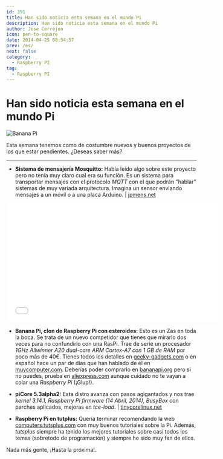 ```yaml
---
id: 391
title: Han sido noticia esta semana en el mundo Pi
description: Han sido noticia esta semana en el mundo Pi
author: Jose Cerrejon
icon: pen-to-square
date: 2014-04-25 08:54:57
prev: /es/
next: false
category:
  - Raspberry PI
tag:
  - Raspberry PI
---
```


# Han sido noticia esta semana en el mundo Pi

![Banana Pi](/images/2014/04/bananapi.jpg)

Esta semana tenemos como de costumbre nuevos y buenos proyectos de los que estar pendientes. ¿Deseas saber más?

- - -
* **Sistema de mensajería Mosquitto:** Había leído algo sobre este proyecto pero no tenía muy claro cual era su función. Es un sistema para transportar mensajes con el protocolo *MQTT* con el que podrán "hablar" sistemas de muy variada arquitectura. Imagina un sensor enviando mensajes a un móvil o a una placa Arduino. | [jpmens.net](http://jpmens.net/2013/09/01/installing-mosquitto-on-a-raspberry-pi/)

<iframe width="560" height="315" src="//www.youtube.com/embed/D5pOiAMnUnw" frameborder="0" allowfullscreen></iframe>

* **Banana Pi, clon de Raspberry Pi con esteroides:** Esto es un Zas en toda la boca. Se trata de un nuevo competidor que tienes que mirarlo dos veces para no confundirlo con una RasPi. Trae de serie un procesador *1GHz Allwinner A20 dual-core ARM Cortex-A7 con 1 GB de RAM* por poco más de 40€. Tienes todos los detalles en [geeky-gadgets.com](http://www.geeky-gadgets.com/banana-pi-raspberry-pi-clone-offers-more-memory-and-faster-processor-for-57-21-04-2014/) o en español hace un par de días que han hablado de él en [muycomputer.com](http://www.muycomputer.com/2014/04/22/banana-pi). Deberías poder comprarlo en [bananapi.org](http://www.bananapi.org) pero si no puedes, prueba en [aliexpress.com](http://www.aliexpress.com/wholesale?SearchText=banana+pi&catId=0&initiative_id=SB_20140420072100) aunque cuidado no te vayan a colar una *Raspberry Pi* (¡Glup!).

* **piCore 5.3alpha2:** Esta distro avanza con pasos agigantados y nos trae *kernel 3.14.1, Raspberry Pi firmware (14 Abril, 2014), BusyBox* con parches aplicados, mejoras en *tce-load*. | [tinycorelinux.net](http://forum.tinycorelinux.net/index.php/topic,16951.0.html)

* **Raspberry Pi en tutplus:** Quería terminar recomendando la web [computers.tutsplus.com](http://computers.tutsplus.com/categories/electronics) con muy buenos tutoriales sobre la Pi. Además, *tutsplus* siempre ha tenido los mejores tutoriales sobre casi todos los temas (sobretodo de programación) y siempre he sido muy fan de ellos.

Nada más gente, ¡Hasta la próxima!.